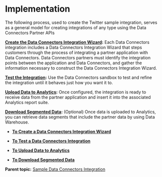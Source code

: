 # Implementation

The following process, used to create the Twitter sample integration, serves as a general model for creating integrations of any type using the Data Connectors Partner APIs

**[Create the Data Connectors Integration Wizard](t_create_integration_wizard.md#):** Each Data Connectors integration includes a Data Connectors Integration Wizard that steps customers through the process of integrating a partner application with Data Connectors. Data Connectors partners must identify the integration points between the application and Data Connectors, and gather the information necessary to construct the Data Connectors Integration Wizard.

**[Test the Integration](t_test_integration.md#):** Use the Data Connectors sandbox to test and refine the integration until it behaves just how you want it to.

**[Upload Data to Analytics](t_upload_to_Sitecatalyst.md#):** Once configured, the integration is ready to receive data from the partner application and insert it into the associated Analytics report suite.

**[Download Segmented Data](t_download_dw_segments.md#):** \(Optional\) Once data is uploaded to Analytics, you can retrieve data segments that include the partner data by using Data Warehouse.

-   **[To Create a Data Connectors Integration Wizard](../../code_samples/integration/t_create_integration_wizard.md)**  

-   **[To Test a Data Connectors Integration](../../code_samples/integration/t_test_integration.md)**  

-   **[To Upload Data to Analytics](../../code_samples/integration/t_upload_to_sitecatalyst.md)**  

-   **[To Download Segmented Data](../../code_samples/integration/t_download_dw_segments.md)**  


**Parent topic:** [Sample Data Connectors Integration](../../code_samples/integration/c_sample_genesis_integration.md)

